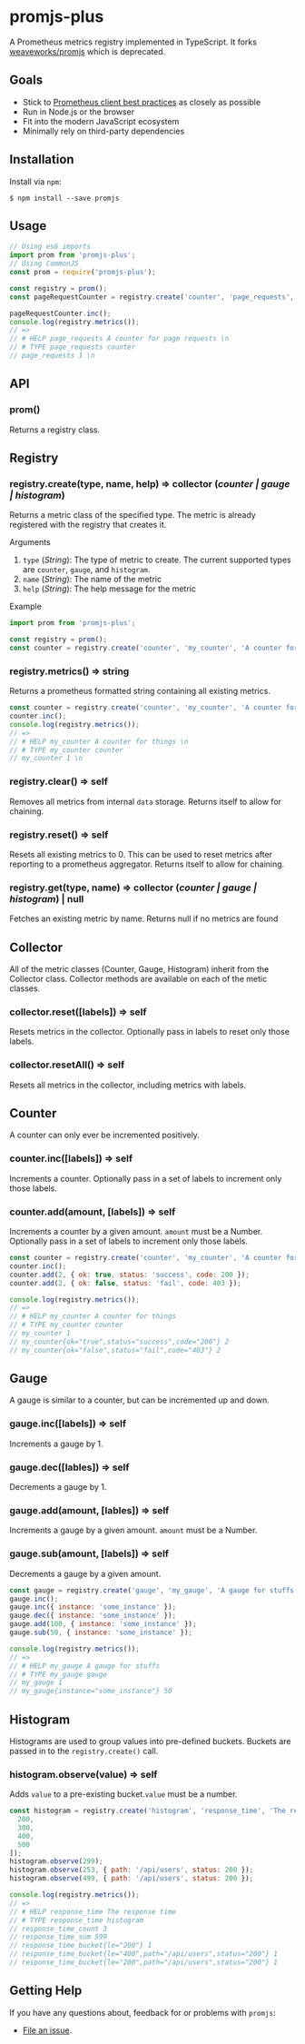 # promjs-plus

A Prometheus metrics registry implemented in TypeScript. It forks [weaveworks/promjs](https://github.com/weaveworks/promjs) which is deprecated.

## Goals

- Stick to [Prometheus client best practices](https://prometheus.io/docs/instrumenting/writing_clientlibs/) as closely as possible
- Run in Node.js or the browser
- Fit into the modern JavaScript ecosystem
- Minimally rely on third-party dependencies

## Installation

Install via `npm`:

`$ npm install --save promjs`

## Usage

```javascript
// Using es6 imports
import prom from 'promjs-plus';
// Using CommonJS
const prom = require('promjs-plus');

const registry = prom();
const pageRequestCounter = registry.create('counter', 'page_requests', 'A counter for page requests');

pageRequestCounter.inc();
console.log(registry.metrics());
// =>
// # HELP page_requests A counter for page requests \n
// # TYPE page_requests counter
// page_requests 1 \n
```

## API

### prom()

Returns a registry class.

## Registry

### registry.create(type, name, help) => collector (_counter | gauge | histogram_)

Returns a metric class of the specified type. The metric is already registered with the registry that creates it.

Arguments

1. `type` (_String_): The type of metric to create. The current supported types are `counter`, `gauge`, and `histogram`.
2. `name` (_String_): The name of the metric
3. `help` (_String_): The help message for the metric

Example
```javascript
import prom from 'promjs-plus';

const registry = prom();
const counter = registry.create('counter', 'my_counter', 'A counter for things');
```

### registry.metrics() => string

Returns a prometheus formatted string containing all existing metrics.

```javascript
const counter = registry.create('counter', 'my_counter', 'A counter for things');
counter.inc();
console.log(registry.metrics());
// =>
// # HELP my_counter A counter for things \n
// # TYPE my_counter counter
// my_counter 1 \n
```

### registry.clear() => self

Removes all metrics from internal `data` storage. Returns itself to allow for chaining.

### registry.reset() => self

Resets all existing metrics to 0. This can be used to reset metrics after reporting to a prometheus aggregator. Returns itself to allow for chaining.

### registry.get(type, name) => collector (_counter | gauge | histogram_) | null

Fetches an existing metric by name. Returns null if no metrics are found

## Collector

All of the metric classes (Counter, Gauge, Histogram) inherit from the Collector class. Collector methods are available on each of the metic classes.

### collector.reset([labels]) => self

Resets metrics in the collector. Optionally pass in labels to reset only those labels.

### collector.resetAll() => self

Resets all metrics in the collector, including metrics with labels.

## Counter

A counter can only ever be incremented positively.

### counter.inc([labels]) => self

Increments a counter. Optionally pass in a set of labels to increment only those labels.

### counter.add(amount, [labels]) => self

Increments a counter by a given amount. `amount` must be a Number. Optionally pass in a set of labels to increment only those labels.

```javascript
const counter = registry.create('counter', 'my_counter', 'A counter for things');
counter.inc();
counter.add(2, { ok: true, status: 'success', code: 200 });
counter.add(2, { ok: false, status: 'fail', code: 403 });

console.log(registry.metrics());
// =>
// # HELP my_counter A counter for things
// # TYPE my_counter counter
// my_counter 1
// my_counter{ok="true",status="success",code="200"} 2
// my_counter{ok="false",status="fail",code="403"} 2
```

## Gauge

A gauge is similar to a counter, but can be incremented up and down.

### gauge.inc([labels]) => self

Increments a gauge by 1.

### gauge.dec([lables]) => self

Decrements a gauge by 1.

### gauge.add(amount, [lables]) => self

Increments a gauge by a given amount. `amount` must be a Number.

### gauge.sub(amount, [labels]) => self

Decrements a gauge by a given amount.

```javascript
const gauge = registry.create('gauge', 'my_gauge', 'A gauge for stuffs');
gauge.inc();
gauge.inc({ instance: 'some_instance' });
gauge.dec({ instance: 'some_instance' });
gauge.add(100, { instance: 'some_instance' });
gauge.sub(50, { instance: 'some_instance' });

console.log(registry.metrics());
// =>
// # HELP my_gauge A gauge for stuffs
// # TYPE my_gauge gauge
// my_gauge 1
// my_gauge{instance="some_instance"} 50
```

## Histogram

Histograms are used to group values into pre-defined buckets. Buckets are passed in to the `registry.create()` call.

### histogram.observe(value) => self

Adds `value` to a pre-existing bucket.`value` must be a number.

```javascript
const histogram = registry.create('histogram', 'response_time', 'The response time', [
  200,
  300,
  400,
  500
]);
histogram.observe(299);
histogram.observe(253, { path: '/api/users', status: 200 });
histogram.observe(499, { path: '/api/users', status: 200 });

console.log(registry.metrics());
// =>
// # HELP response_time The response time
// # TYPE response_time histogram
// response_time_count 3
// response_time_sum 599
// response_time_bucket{le="200"} 1
// response_time_bucket{le="400",path="/api/users",status="200"} 1
// response_time_bucket{le="200",path="/api/users",status="200"} 1
```

## Getting Help

If you have any questions about, feedback for or problems with `promjs`:

- [File an issue](https://github.com/thibmeu/promjs/issues/new).

